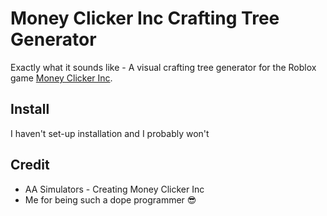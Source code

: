 # Money Clicker Inc Crafting Tree Generator
Exactly what it sounds like - A visual crafting tree generator for the Roblox game [Money Clicker Inc](https://www.roblox.com/games/18408132742/Money-Clicker-Inc?gameSetTypeId=100000003&homePageSessionInfo=0a3e35d4-f3e3-42b0-a555-c4ace791cdfc&isAd=false&numberOfLoadedTiles=49&page=sortDetailPageHome&placeId=18408132742&position=0&universeId=6239989165).
## Install
I haven't set-up installation and I probably won't
## Credit
- AA Simulators - Creating Money Clicker Inc
- Me for being such a dope programmer 😎